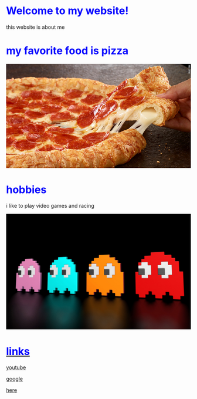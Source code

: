 <html>
<title>my website</title>
  <style>
body {
        background-image: url("gij.jpg");
}
 h1 {
         color: blue;
      }
  </style>
<body>
  <h1>Welcome to my website!</h1>
  <p>this website is about me</p>
  <h1>my favorite food is pizza</h1>
   <center><img src= "150526103052-pizza-hut-natural-780x439.jpg" > </center>
   <h1>hobbies</h1>
   <p>i like to play video games and racing 
   <center><img src= "a70319c58bfab6af917a59b9550d734a.jpg" > </center>
   <a href= "Course_BOC.jpg"> 
   
   <h1>links</h1>
   <p><a href="https://www.youtube.com/">youtube</a></p>
  <p><a href="https://google.com/">google</a></p>
  <p><a href="https://github.com/">here</a></p>
  <br>
  <h1>
<br>
  
</body>
</html>

